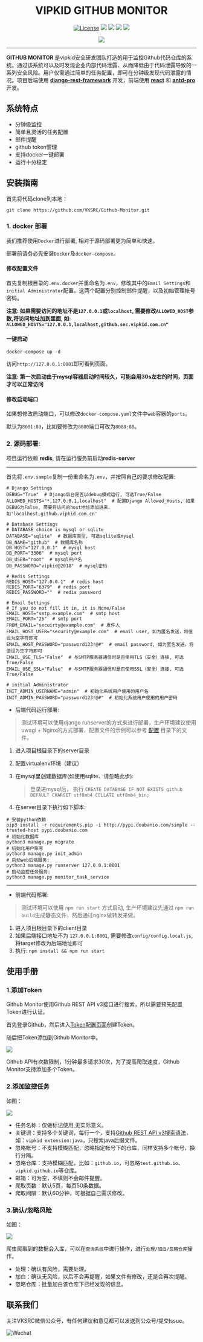 <div align="center">

# VIPKID GITHUB MONITOR

[![License](https://img.shields.io/aur/license/yaourt.svg)](./LICENSE)
[![](https://img.shields.io/badge/python-3.5|3.6|3.7-yellow.svg)](https://www.python.org/)
[![](https://img.shields.io/badge/docker-latest-blue.svg)](https://www.docker.com/)
[![](https://img.shields.io/github/stars/VKSRC/Github-Monitor.svg?label=Stars&style=social?style=plastic)](https://github.com/VKSRC/Github-Monitor) 
[![](https://img.shields.io/github/issues/VKSRC/Github-Monitor.svg)](https://github.com/VKSRC/Github-Monitor)

![](docs/media/screenshot.jpg)

</div>

-----

**GITHUB MONITOR** 是vipkid安全研发团队打造的用于监控Github代码仓库的系统。通过该系统可以及时发现企业内部代码泄露、从而降低由于代码泄露导致的一系列安全风险。用户仅需通过简单的任务配置，即可在分钟级发现代码泄露的情况。项目后端使用 **[django-rest-framework](https://www.django-rest-framework.org/)** 开发，前端使用 **[react](https://reactjs.org/)** 和 **[antd-pro](https://pro.ant.design/)** 开发。


## 系统特点
* 分钟级监控
* 简单且灵活的任务配置
* 邮件提醒
* github token管理
* 支持docker一键部署
* 运行十分稳定

## 安装指南


首先将代码clone到本地：

 ```git clone https://github.com/VKSRC/Github-Monitor.git```


### 1. docker 部署

我们推荐使用`Docker`进行部署, 相对于源码部署更为简单和快速。

部署前请务必先安装`Docker`及`docker-compose`。

#### 修改配置文件

 首先复制根目录的`.env.docker`并重命名为`.env`，修改其中的`Email Settings`和`initial Administrator`配置。这两个配置分别控制邮件提醒，以及初始管理帐号密码。
 
 **注意: 如果需要访问的地址不是`127.0.0.1`或`localhost`, 需要修改`ALLOWED_HOST`参数,将访问地址加到里面, 如: `ALLOWED_HOSTS="127.0.0.1,localhost,github.sec.vipkid.com.cn"`**
 
 
#### 一键启动
 
 ```
 docker-compose up -d
 ```
 
访问`http://127.0.0.1:8001`即可看到页面。

**注意: 第一次启动由于mysql容器启动时间较久，可能会用30s左右的时间，页面才可以正常访问**
 
#### 修改启动端口

如果想修改启动端口，可以修改`docker-compose.yaml`文件中`web`容器的`ports`。

默认为`8001:80`，比如要修改为`8080`端口可改为`8080:80`。

### 2. 源码部署:
项目运行依赖 **redis**, 请在运行服务前启动**redis-server**

----

首先将`.env.sample`复制一份重命名为`.env`，并按照自己的要求修改配置:

```
# Django Settings
DEBUG="True"  # Django后台是否以debug模式运行, 可选True/False
ALLOWED_HOSTS="*,127.0.0.1,localhost"  # 配置Django Allowed_Hosts, 如果DEBUG为False, 需要将访问的host地址添加进来，如'localhost,github.vipkid.com.cn'

# Database Settings
# DATABASE choice is mysql or sqlite
DATABASE="sqlite"  # 数据库类型, 可选sqlite或mysql
DB_NAME="github"  # 数据库名称
DB_HOST="127.0.0.1"  # mysql host
DB_PORT="3306"  # mysql port
DB_USER="root"  # mysql用户名
DB_PASSWORD="vipkid@2018"  # mysql密码

# Redis Settings
REDIS_HOST="127.0.0.1"  # redis host
REDIS_PORT="6379"  # redis port
REDIS_PASSWORD=""  # redis password

# Email Settings
# If you do not fill it in, it is None/False
EMAIL_HOST="smtp.example.com"  # smtp host
EMAIL_PORT="25"  # smtp port
FROM_EMAIL="secuirty@example.com"  # 发件人
EMAIL_HOST_USER="security@example.com"  # email user, 如为匿名发送，将值设为空字符即可
EMAIL_HOST_PASSWORD="password123!@#"  # email password, 如为匿名发送，将值设为空字符即可
EMAIL_USE_TLS="False"  # 与SMTP服务器通信时是否使用TLS（安全）连接, 可选True/False
EMAIL_USE_SSL="False"  # 与SMTP服务器通信时是否使用SSL（安全）连接, 可选True/False

# initial Administrator
INIT_ADMIN_USERNAME="admin"  # 初始化系统用户使用的用户名
INIT_ADMIN_PASSWORD="password123!@#"  # 初始化系统用户使用的用户密码

```


- 后端代码运行部署:

> 测试环境可以使用django runserver的方式来进行部署，生产环境建议使用uwsgi + Nginx的方式部署，配置文件的示例可以参考 [配置](./conf) 目录下的文件。

1. 进入项目根目录下的server目录
2. 配置virtualenv环境（建议）
3. 在mysql里创建数据库(如使用sqlite、请忽略此步): 

	> 登录进mysql后， 执行 ```CREATE DATABASE IF NOT EXISTS github DEFAULT CHARSET utf8mb4 COLLATE utf8mb4_bin;```

4. 在server目录下执行如下脚本:

```
# 安装python依赖
pip3 install -r requirements.pip -i http://pypi.doubanio.com/simple --trusted-host pypi.doubanio.com
# 初始化数据库
python3 manage.py migrate
# 初始化用户账号
python3 manage.py init_admin
# 启动web后端服务:
python3 manage.py runserver 127.0.0.1:8001
# 启动监控任务服务:
python3 manage.py monitor_task_service
```
----

- 前端代码部署:

> 测试环境可以使用 ```npm run start``` 方式启动, 生产环境建议先通过 ```npm run build```生成静态文件，然后通过nginx做转发来做。

1. 进入项目根目录下的client目录
2. 如果后端接口地址不为 ```127.0.0.1:8001```, 需要修改```config/config.local.js```, 将target修改为后端地址即可
3. 执行: ```npm install && npm run start```


## 使用手册

### 1.添加Token

Github Monitor使用Github REST API v3接口进行搜索，所以需要预先配置Token进行认证。

首先登录Github，然后进入[Token配置页面](https://github.com/settings/tokens)创建Token。

随后把Token添加到Github Monitor中。

![](docs/media/token.jpg)

Github API有次数限制，1分钟最多请求30次，为了提高爬取速度，Github Monitor支持添加多个Token。


### 2.添加监控任务

如图：

![](docs/media/task.jpg)

- 任务名称：仅做标记使用,无实际意义。
- 关键词：支持多个关键词，每行一个，支持[Github REST API v3搜索语法](https://developer.github.com/v3/search/#search-code)，如：`vipkid extension:java`，只搜索java后缀文件。
- 忽略帐号：不支持模糊匹配，忽略指定帐号下的仓库，同样支持多个帐号，换行分隔。
- 忽略仓库：支持模糊匹配，比如：`github.io`，可忽略`test.github.io`、`vipkid.github.io`等仓库。
- 邮箱：可为空，不填则不会邮件提醒。
- 爬取页数：默认5页，每页50条数据。
- 爬取间隔：默认60分钟，可根据自己需求修改。


### 3.确认/忽略风险

如图：

![](docs/media/list.jpg)


爬虫爬取到的数据会入库，可以在`查询系统`中进行操作，进行`处理/加白/忽略仓库`操作。

- 处理：确认有风险，需要处理。
- 加白：确认无风险，以后不会再提醒，如果文件有修改，还是会再次提醒。
- 忽略仓库：批量加白该仓库下已经发现的信息。

## 联系我们

关注VKSRC微信公众号，有任何建议和意见都可以发送到公众号/提交Issue。

![Wechat](docs/media/wechat.jpeg)

